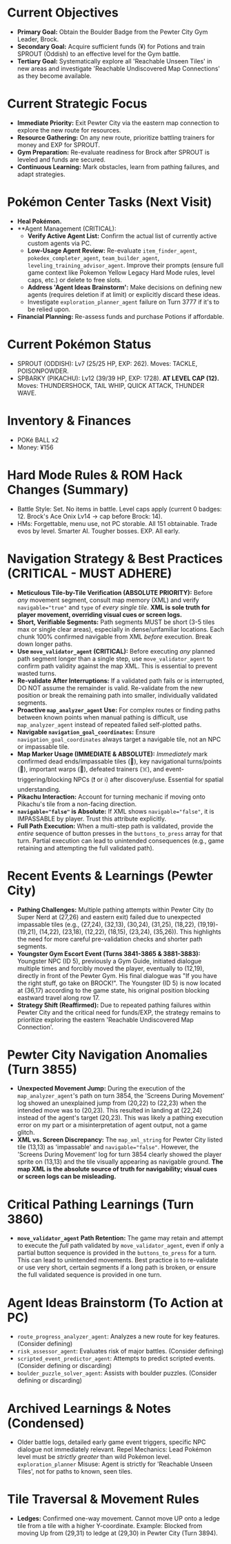 # Current Objectives
*   **Primary Goal:** Obtain the Boulder Badge from the Pewter City Gym Leader, Brock.
*   **Secondary Goal:** Acquire sufficient funds (¥) for Potions and train SPROUT (Oddish) to an effective level for the Gym battle.
*   **Tertiary Goal:** Systematically explore all 'Reachable Unseen Tiles' in new areas and investigate 'Reachable Undiscovered Map Connections' as they become available.

# Current Strategic Focus
*   **Immediate Priority:** Exit Pewter City via the eastern map connection to explore the new route for resources.
*   **Resource Gathering:** On any new route, prioritize battling trainers for money and EXP for SPROUT.
*   **Gym Preparation:** Re-evaluate readiness for Brock after SPROUT is leveled and funds are secured.
*   **Continuous Learning:** Mark obstacles, learn from pathing failures, and adapt strategies.

# Pokémon Center Tasks (Next Visit)
*   **Heal Pokémon.**
*   **Agent Management (CRITICAL):
    *   **Verify Active Agent List:** Confirm the actual list of currently active custom agents via PC.
    *   **Low-Usage Agent Review:** Re-evaluate `item_finder_agent`, `pokedex_completer_agent`, `team_builder_agent`, `leveling_training_advisor_agent`. Improve their prompts (ensure full game context like Pokemon Yellow Legacy Hard Mode rules, level caps, etc.) or delete to free slots.
    *   **Address 'Agent Ideas Brainstorm':** Make decisions on defining new agents (requires deletion if at limit) or explicitly discard these ideas.
    *   Investigate `exploration_planner_agent` failure on Turn 3777 if it's to be relied upon.
*   **Financial Planning:** Re-assess funds and purchase Potions if affordable.

# Current Pokémon Status
*   SPROUT (ODDISH): Lv7 (25/25 HP, EXP: 262). Moves: TACKLE, POISONPOWDER.
*   SPBARKY (PIKACHU): Lv12 (39/39 HP, EXP: 1728). **AT LEVEL CAP (12).** Moves: THUNDERSHOCK, TAIL WHIP, QUICK ATTACK, THUNDER WAVE.

# Inventory & Finances
*   POKé BALL x2
*   Money: ¥156

# Hard Mode Rules & ROM Hack Changes (Summary)
*   Battle Style: Set. No items in battle. Level caps apply (current 0 badges: 12. Brock's Ace Onix Lv14 -> cap before Brock: 14).
*   HMs: Forgettable, menu use, not PC storable. All 151 obtainable. Trade evos by level. Smarter AI. Tougher bosses. EXP. All early.

# Navigation Strategy & Best Practices (CRITICAL - MUST ADHERE)
*   **Meticulous Tile-by-Tile Verification (ABSOLUTE PRIORITY):** Before *any* movement segment, consult map memory (XML) and verify `navigable="true"` and `type` of *every single tile*. **XML is sole truth for player movement, overriding visual cues or screen logs.**
*   **Short, Verifiable Segments:** Path segments MUST be short (3-5 tiles max or single clear areas), especially in dense/unfamiliar locations. Each chunk 100% confirmed navigable from XML *before* execution. Break down longer paths.
*   **Use `move_validator_agent` (CRITICAL):** Before executing *any* planned path segment longer than a single step, use `move_validator_agent` to confirm path validity against the map XML. This is essential to prevent wasted turns.
*   **Re-validate After Interruptions:** If a validated path fails or is interrupted, DO NOT assume the remainder is valid. Re-validate from the new position or break the remaining path into smaller, individually validated segments.
*   **Proactive `map_analyzer_agent` Use:** For complex routes or finding paths between known points when manual pathing is difficult, use `map_analyzer_agent` instead of repeated failed self-plotted paths.
*   **Navigable `navigation_goal_coordinates`:** Ensure `navigation_goal_coordinates` always target a navigable tile, not an NPC or impassable tile.
*   **Map Marker Usage (IMMEDIATE & ABSOLUTE):** *Immediately* mark confirmed dead ends/impassable tiles (🚫), key navigational turns/points (📍), important warps (🚪), defeated trainers (☠️), and event-triggering/blocking NPCs (❗ or ℹ️) after discovery/use. Essential for spatial understanding.
*   **Pikachu Interaction:** Account for turning mechanic if moving onto Pikachu's tile from a non-facing direction.
*   **`navigable="false"` is Absolute:** If XML shows `navigable="false"`, it is IMPASSABLE by player. Trust this attribute explicitly.
*   **Full Path Execution:** When a multi-step path is validated, provide the *entire* sequence of button presses in the `buttons_to_press` array for that turn. Partial execution can lead to unintended consequences (e.g., game retaining and attempting the full validated path).

# Recent Events & Learnings (Pewter City)
*   **Pathing Challenges:** Multiple pathing attempts within Pewter City (to Super Nerd at (27,26) and eastern exit) failed due to unexpected impassable tiles (e.g., (27,24), (32,13), (30,24), (31,25), (18,22), (19,19)-(19,21), (14,22), (23,18), (12,22), (18,15), (23,24), (35,26)). This highlights the need for more careful pre-validation checks and shorter path segments.
*   **Youngster Gym Escort Event (Turns 3841-3865 & 3881-3883):** Youngster NPC (ID 5), previously a Gym Guide, initiated dialogue multiple times and forcibly moved the player, eventually to (12,19), directly in front of the Pewter Gym. His final dialogue was "If you have the right stuff, go take on BROCK!". The Youngster (ID 5) is now located at (36,17) according to the game state, his original position blocking eastward travel along row 17.
*   **Strategy Shift (Reaffirmed):** Due to repeated pathing failures within Pewter City and the critical need for funds/EXP, the strategy remains to prioritize exploring the eastern 'Reachable Undiscovered Map Connection'.

# Pewter City Navigation Anomalies (Turn 3855)
*   **Unexpected Movement Jump:** During the execution of the `map_analyzer_agent`'s path on turn 3854, the 'Screens During Movement' log showed an unexplained jump from (20,22) to (22,23) when the intended move was to (20,23). This resulted in landing at (22,24) instead of the agent's target (20,23). This was likely a pathing execution error on my part or a misinterpretation of agent output, not a game glitch.
*   **XML vs. Screen Discrepancy:** The `map_xml_string` for Pewter City listed tile (13,13) as 'impassable' and `navigable="false"`. However, the 'Screens During Movement' log for turn 3854 clearly showed the player sprite on (13,13) and the tile visually appearing as navigable ground. **The map XML is the absolute source of truth for navigability; visual cues or screen logs can be misleading.**

# Critical Pathing Learnings (Turn 3860)
*   **`move_validator_agent` Path Retention:** The game may retain and attempt to execute the *full* path validated by `move_validator_agent`, even if only a partial button sequence is provided in the `buttons_to_press` for a turn. This can lead to unintended movements. Best practice is to re-validate or use very short, certain segments if a long path is broken, or ensure the full validated sequence is provided in one turn.

# Agent Ideas Brainstorm (To Action at PC)
*   `route_progress_analyzer_agent`: Analyzes a new route for key features. (Consider defining)
*   `risk_assessor_agent`: Evaluates risk of major battles. (Consider defining)
*   `scripted_event_predictor_agent`: Attempts to predict scripted events. (Consider defining or discarding)
*   `boulder_puzzle_solver_agent`: Assists with boulder puzzles. (Consider defining or discarding)

# Archived Learnings & Notes (Condensed)
*   Older battle logs, detailed early game event triggers, specific NPC dialogue not immediately relevant. Repel Mechanics: Lead Pokémon level must be *strictly greater* than wild Pokémon level. `exploration_planner` Misuse: Agent is strictly for 'Reachable Unseen Tiles', not for paths to known, seen tiles.

# Tile Traversal & Movement Rules
*   **Ledges:** Confirmed one-way movement. Cannot move UP onto a ledge tile from a tile with a higher Y-coordinate. Example: Blocked from moving Up from (29,31) to ledge at (29,30) in Pewter City (Turn 3894).